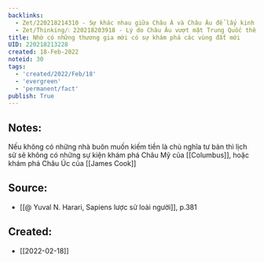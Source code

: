 ```yaml
---
backlinks:
  - Zet/220218214310 - Sự khác nhau giữa Châu Á và Châu Âu để lấy kinh phí đi khám phá thế giới
  - Zet/Thinking/❕ 220218203918 - Lý do Châu Âu vượt mặt Trung Quốc thế kỷ 18
title: Nhờ có những thương gia mới có sự khám phá các vùng đất mới
UID: 220218213228
created: 18-Feb-2022
noteid: 30
tags:
  - 'created/2022/Feb/18'
  - 'evergreen'
  - 'permanent/fact'
publish: True
---
```

## Notes:
Nếu không có những nhà buôn muốn kiếm tiền là chủ nghĩa tư bản thì lịch sử sẽ không có những sự kiện khám phá Châu Mỹ của [[Columbus]], hoặc khám phá Châu Úc của [[James Cook]]

## Source:
- [[@ Yuval N. Harari, Sapiens lược sử loài người]], p.381



## Created:
- [[2022-02-18]]
